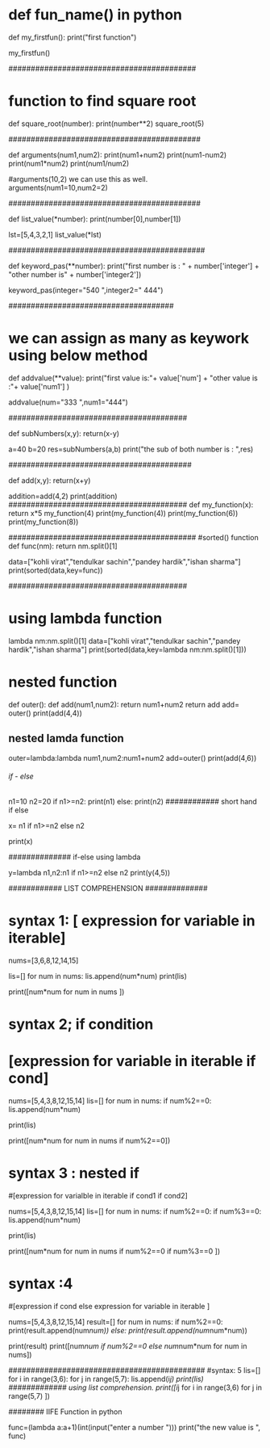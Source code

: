 
# def fun_name() in python

def my_firstfun():
    print("first function")
    
my_firstfun()

##########################################
# function to find square root
def square_root(number):
    print(number**2)
square_root(5)

###########################################

def arguments(num1,num2):
    print(num1+num2)
    print(num1-num2)
    print(num1*num2)
    print(num1/num2)

#arguments(10,2) we can use this as well.   
arguments(num1=10,num2=2)

###########################################

def list_value(*number):
    print(number[0],number[1])
    
lst=[5,4,3,2,1]
list_value(*lst)

############################################

def keyword_pas(**number):
    print("first number is : " + number['integer'] + "other number is" + number['integer2'])

keyword_pas(integer="540 ",integer2=" 444")


#####################################
# we can assign as many as keywork using below method

def addvalue(**value):
    print("first value is:"+ value['num'] + "other value is :"+ value['num1'] )

addvalue(num="333 ",num1="444")

########################################

def subNumbers(x,y):
    return(x-y)
    
a=40
b=20
res=subNumbers(a,b)
print("the sub of both number is : ",res)

#########################################

def add(x,y):
    return(x+y)
    
addition=add(4,2)
print(addition)
########################################
def my_function(x):
    return x*5
my_function(4)
print(my_function(4))
print(my_function(6))
print(my_function(8))

##########################################
#sorted() function 
def func(nm):
  return  nm.split()[1]

data=["kohli virat","tendulkar sachin","pandey hardik","ishan sharma"]
print(sorted(data,key=func))

########################################
# using lambda function 

lambda nm:nm.split()[1]
data=["kohli virat","tendulkar sachin","pandey hardik","ishan sharma"]
print(sorted(data,key=lambda nm:nm.split()[1]))


# nested function 

def outer():
    def add(num1,num2):
        return num1+num2
    return add
add= outer()
print(add(4,4))

## nested lamda function


outer=lambda:lambda num1,num2:num1+num2
add=outer()
print(add(4,6))

######  if - else
n1=10
n2=20
if n1>=n2:
    print(n1)
else:
    print(n2)
############  short hand if else  
    
x= n1 if n1>=n2 else n2

print(x)

##############  if-else using lambda

y=lambda n1,n2:n1 if n1>=n2 else n2
print(y(4,5))
    
 ############ LIST COMPREHENSION ##############
 
 # syntax 1: [ expression for variable in iterable]
nums=[3,6,8,12,14,15]

lis=[]
for num in nums:
    lis.append(num*num)
print(lis)

print([num*num for num in nums ])

# syntax 2; if condition
# [expression for variable in iterable if cond]

nums=[5,4,3,8,12,15,14]
lis=[]
for num in nums:
    if num%2==0:
     lis.append(num*num)

print(lis)

print([num*num for num in nums if num%2==0])

# syntax 3 : nested if 
#[expression for varialble in iterable if cond1 if cond2]

nums=[5,4,3,8,12,15,14]
lis=[]
for num in nums:
    if num%2==0:
        if num%3==0:
          lis.append(num*num)

print(lis)

print([num*num for num in nums if num%2==0 if num%3==0 ])
# syntax :4
#[expression if cond else expression for variable in iterable ]

nums=[5,4,3,8,12,15,14]
result=[]
for num in nums:
    if num%2==0:
        print(result.append(num*num))
    else:
        print(result.append(num*num*num))
        
print(result)
print([num*num if num%2==0 else num*num*num for num in nums])

############################################
#syntax: 5
lis=[]
for i in range(3,6):
     for j in range(5,7):
         lis.append(i*j)
print(lis)
############# using list comprehension.
print([i*j for i in range(3,6) for j in range(5,7) ])

######## IIFE Function in python
    
func=(lambda a:a+1)(int(input("enter a number ")))
print("the new value is ", func) 
    

